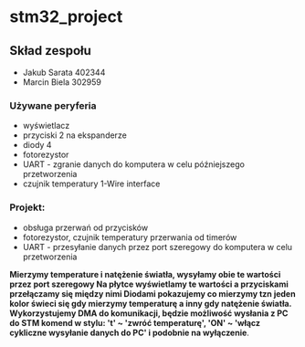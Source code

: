# stm32_project

## Skład zespołu
- Jakub Sarata 402344
- Marcin Biela 302959

### Używane peryferia
- wyświetlacz
- przyciski 2 na ekspanderze
- diody 4 
- fotorezystor
- UART - zgranie danych do komputera w celu późniejszego przetworzenia
- czujnik temperatury 1-Wire interface

### Projekt:
- obsługa przerwań od przycisków
- fotorezystor, czujnik temperatury przerwania od timerów
- UART - przesyłanie danych przez port szeregowy do komputera w celu przetworzenia 

**Mierzymy temperature i natężenie światła, wysyłamy obie te wartości przez port szeregowy
Na płytce wyświetlamy te wartości a przyciskami przełączamy się między nimi
Diodami pokazujemy co mierzymy tzn jeden kolor świeci się gdy mierzymy temperaturę a inny gdy natężenie światła. Wykorzystujemy DMA do komunikacji, będzie możliwość wysłania z PC do STM komend w stylu: 't' ~ 'zwróć temperaturę', 'ON' ~ 'włącz cykliczne wysyłanie danych do PC' i podobnie na wyłączenie**.